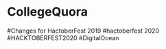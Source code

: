 
# CollegeQuora



#Changes for HactoberFest 2019
#hactoberfest 2020
#HACKTOBERFEST2020
#DigitalOcean








